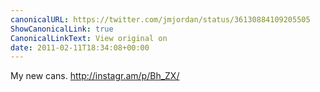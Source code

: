 ```yaml
---
canonicalURL: https://twitter.com/jmjordan/status/36130884109205505
ShowCanonicalLink: true
CanonicalLinkText: View original on
date: 2011-02-11T18:34:08+00:00
---
```

My new cans. http://instagr.am/p/Bh_ZX/